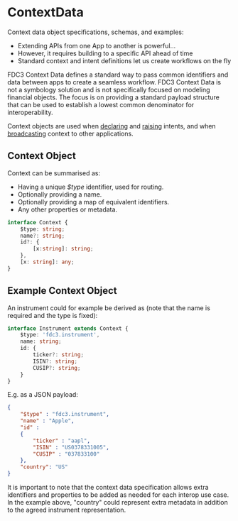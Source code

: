 # ContextData
Context data object specifications, schemas, and examples:

* Extending APIs from one App to another is powerful...
* However, it requires building to a specific API ahead of time
* Standard context and intent definitions let us create workflows on the fly

FDC3 Context Data defines a standard way to pass common identifiers and data between apps to create a seamless workflow.  FDC3 Context Data is not a symbology solution and is not specifically focused on modeling financial objects.  The focus is on providing a standard payload structure that can be used to establish a lowest common denominator for interoperability.

Context objects are used when [declaring]() and [raising]() intents, and when [broadcasting]() context to other applications.

## Context Object

Context can be summarised as:
* Having a unique _$type_ identifier, used for routing.
* Optionally providing a name.
* Optionally providing a map of equivalent identifiers.
* Any other properties or metadata.
```typescript
interface Context {
    $type: string;
    name?: string;
    id?: {
        [x:string]: string;
    },
    [x: string]: any;
}
```
## Example Context Object

An instrument could for example be derived as (note that the name is required and the type is fixed):

```typescript
interface Instrument extends Context {
    $type: 'fdc3.instrument',
    name: string;
    id: {
        ticker?: string;
        ISIN?: string;
        CUSIP?: string;
    }
}
```

E.g. as a JSON payload:

```json
{
    "$type" : "fdc3.instrument",
    "name" : "Apple",
    "id" : 
    {  
        "ticker" : "aapl",
        "ISIN" : "US0378331005",
        "CUSIP" : "037833100"
    },
    "country": "US"
}
```
 It is important to note that the context data specification allows extra identifiers and properties to be added as needed for each interop use case. In the example above, "country" could represent extra metadata in addition to the agreed instrument representation.
